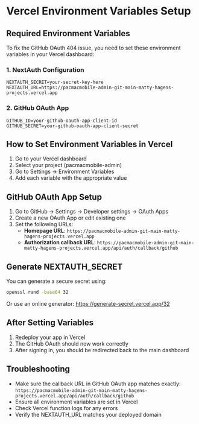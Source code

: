 # Vercel Environment Variables Setup

## Required Environment Variables

To fix the GitHub OAuth 404 issue, you need to set these environment variables in your Vercel dashboard:

### 1. NextAuth Configuration
```
NEXTAUTH_SECRET=your-secret-key-here
NEXTAUTH_URL=https://pacmacmobile-admin-git-main-matty-hagens-projects.vercel.app
```

### 2. GitHub OAuth App
```
GITHUB_ID=your-github-oauth-app-client-id
GITHUB_SECRET=your-github-oauth-app-client-secret
```

## How to Set Environment Variables in Vercel

1. Go to your Vercel dashboard
2. Select your project (pacmacmobile-admin)
3. Go to Settings → Environment Variables
4. Add each variable with the appropriate value

## GitHub OAuth App Setup

1. Go to GitHub → Settings → Developer settings → OAuth Apps
2. Create a new OAuth App or edit existing one
3. Set the following URLs:
   - **Homepage URL**: `https://pacmacmobile-admin-git-main-matty-hagens-projects.vercel.app`
   - **Authorization callback URL**: `https://pacmacmobile-admin-git-main-matty-hagens-projects.vercel.app/api/auth/callback/github`

## Generate NEXTAUTH_SECRET

You can generate a secure secret using:
```bash
openssl rand -base64 32
```

Or use an online generator: https://generate-secret.vercel.app/32

## After Setting Variables

1. Redeploy your app in Vercel
2. The GitHub OAuth should now work correctly
3. After signing in, you should be redirected back to the main dashboard

## Troubleshooting

- Make sure the callback URL in GitHub OAuth app matches exactly: `https://pacmacmobile-admin-git-main-matty-hagens-projects.vercel.app/api/auth/callback/github`
- Ensure all environment variables are set in Vercel
- Check Vercel function logs for any errors
- Verify the NEXTAUTH_URL matches your deployed domain
